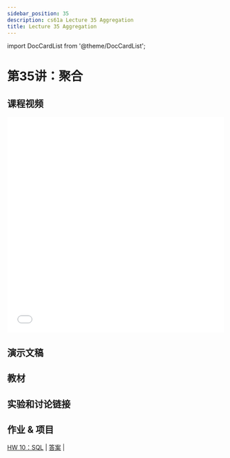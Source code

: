 ```yaml
---
sidebar_position: 35
description: cs61a Lecture 35 Aggregation
title: Lecture 35 Aggregation
---
```


import DocCardList from '@theme/DocCardList';

# 第35讲：聚合
## 课程视频

<iframe src="//player.bilibili.com/player.html?aid=277746636&bvid=BV17c411f78k&cid=1311465503&p=1&high_quality=1&danmaku=0" scrolling="no" border="0" frameborder="no" framespacing="0" allowfullscreen="true" allowfullscreen="allowfullscreen" width="100%" height="500" scrolling="no" frameborder="0" sandbox="allow-top-navigation allow-same-origin allow-forms allow-scripts"> </iframe>

## 演示文稿

## 教材


## 实验和讨论链接


## 作业 & 项目
[HW 10：SQL](../homework/hw10.md) | [答案](../homework/sol-hw10.md) | 


<DocCardList />
